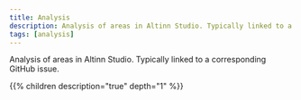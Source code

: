```yaml
---
title: Analysis
description: Analysis of areas in Altinn Studio. Typically linked to a corresponding GitHub issue.
tags: [analysis]
---
```


Analysis of areas in Altinn Studio. Typically linked to a corresponding GitHub issue.

{{% children description="true" depth="1" %}}